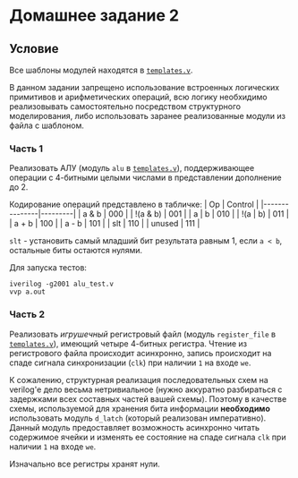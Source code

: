 # Домашнее задание 2

## Условие

Все шаблоны модулей находятся в [`templates.v`](./templates.v).

В данном задании запрещено использование встроенных логических примитивов и арифметических операций,
всю логику необхидимо реализовывать самостоятельно посредством структурного моделирования,
либо использовать заранее реализованные модули из файла с шаблоном.

### Часть 1

Реализовать АЛУ (модуль `alu` в [`templates.v`](./templates.v)),
поддерживающее операции с 4-битными целыми числами в представлении дополнение до 2.

Кодирование операций представлено в табличке:
| Op            | Control |
|---------------|---------|
| a & b         | 000     |
| !(a & b)      | 001     |
| a &#124; b    | 010     |
| !(a &#124; b) | 011     |
| a + b         | 100     |
| a - b         | 101     |
| slt           | 110     |
| unused        | 111     |

`slt` - установить самый младший бит результата равным 1, если `a < b`, остальные биты остаются нулями.

Для запуска тестов:
```
iverilog -g2001 alu_test.v
vvp a.out
```

### Часть 2

Реализовать _игрушечный_ регистровый файл (модуль `register_file` в [`templates.v`](./templates.v)),
имеющий четыре 4-битных регистра. Чтение из регистрового файла происходит асинхронно,
запись происходит на спаде сигнала синхронизации (`clk`) при наличии `1` на входе `we`.

К сожалению, структурная реализация последовательных схем на verilog'е дело весьма нетривиальное
(нужно аккуратно разбираться с задержками всех составных частей вашей схемы). Поэтому
в качестве схемы, используемой для хранения бита информации __необходимо__ использовать модуль
`d_latch` (который реализован императивно). Данный модуль предоставляет возможность асинхронно
читать содержимое ячейки и изменять ее состояние на спаде сигнала `clk` при наличии `1` на входе
`we`.

Изначально все регистры хранят нули.
